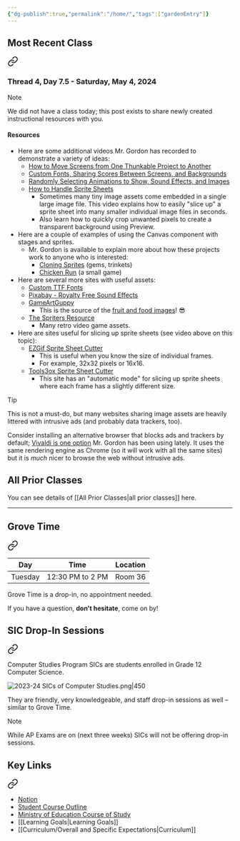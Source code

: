 ```yaml
---
{"dg-publish":true,"permalink":"/home/","tags":["gardenEntry"]}
---
```


## Most Recent Class

<div class="transclusion internal-embed is-loaded"><a class="markdown-embed-link" href="/thread-4/day-7-5/" aria-label="Open link"><svg xmlns="http://www.w3.org/2000/svg" width="24" height="24" viewBox="0 0 24 24" fill="none" stroke="currentColor" stroke-width="2" stroke-linecap="round" stroke-linejoin="round" class="svg-icon lucide-link"><path d="M10 13a5 5 0 0 0 7.54.54l3-3a5 5 0 0 0-7.07-7.07l-1.72 1.71"></path><path d="M14 11a5 5 0 0 0-7.54-.54l-3 3a5 5 0 0 0 7.07 7.07l1.71-1.71"></path></svg></a><div class="markdown-embed">




### Thread 4, Day 7.5 - Saturday, May 4, 2024

> [!NOTE]
> We did not have a class today; this post exists to share newly created instructional resources with you.

#### Resources

- Here are some additional videos Mr. Gordon has recorded to demonstrate a variety of ideas:
	- [How to Move Screens from One Thunkable Project to Another](https://youtu.be/k_2rvjraCOg)
	- [Custom Fonts, Sharing Scores Between Screens, and Backgrounds](https://youtu.be/cLYWhW1gf48)
	- [Randomly Selecting Animations to Show, Sound Effects, and Images](https://youtu.be/ANLsQiKhLy4)
	- [How to Handle Sprite Sheets](https://youtu.be/UlAJwtdxPqY)
		- Sometimes many tiny image assets come embedded in a single large image file. This video explains how to easily "slice up" a sprite sheet into many smaller individual image files in seconds.
		- Also learn how to quickly crop unwanted pixels to create a transparent background using Preview.
- Here are a couple of examples of using the Canvas component with stages and sprites.
	- Mr. Gordon is available to explain more about how these projects work to anyone who is interested:
		- [Cloning Sprites](https://x.thunkable.com/copy/a9424f26e2a2e56948825d321a1880f1) (gems, trinkets)
		- [Chicken Run](https://x.thunkable.com/copy/48fea4823118359ab377b91cf20b91dc) (a small game)
- Here are several more sites with useful assets:
	- [Custom TTF Fonts](https://www.fontspace.com/category/ttf)
	- [Pixabay - Royalty Free Sound Effects](https://pixabay.com/sound-effects/)
	- [GameArtGuppy](https://www.gameartguppy.com/shop/)
		- This is the source of the [fruit and food images](https://www.gameartguppy.com/shop/food-icons/)! 😎
	- [The Spriters Resource](https://www.spriters-resource.com)
		- Many retro video game assets.
- Here are sites useful for slicing up sprite sheets (see video above on this topic):
	- [EZGif Sprite Sheet Cutter](https://ezgif.com/sprite-cutter)
		- This is useful when you know the size of individual frames.
		- For example, 32x32 pixels or 16x16.
	- [Tools3ox Sprite Sheet Cutter](https://www.tools3ox.com/tools/images/ssc/)
		- This site has an "automatic mode" for slicing up sprite sheets where each frame has a slightly different size.

> [!TIP]
> 
> This is not a must-do, but many websites sharing image assets are heavily littered with intrusive ads (and probably data trackers, too).
> 
> Consider installing an alternative browser that blocks ads and trackers by default; [Vivaldi is one option](https://vivaldi.com/download/) Mr. Gordon has been using lately. It uses the same rendering engine as Chrome (so it will work with all the same sites) but it is *much* nicer to browse the web without intrusive ads.

</div></div>

## All Prior Classes
You can see details of [[All Prior Classes\|all prior classes]] here.
___
## Grove Time

<div class="transclusion internal-embed is-loaded"><a class="markdown-embed-link" href="/grove-time/" aria-label="Open link"><svg xmlns="http://www.w3.org/2000/svg" width="24" height="24" viewBox="0 0 24 24" fill="none" stroke="currentColor" stroke-width="2" stroke-linecap="round" stroke-linejoin="round" class="svg-icon lucide-link"><path d="M10 13a5 5 0 0 0 7.54.54l3-3a5 5 0 0 0-7.07-7.07l-1.72 1.71"></path><path d="M14 11a5 5 0 0 0-7.54-.54l-3 3a5 5 0 0 0 7.07 7.07l1.71-1.71"></path></svg></a><div class="markdown-embed">




Day|Time|Location
-|-|-
Tuesday|12:30 PM to 2 PM|Room 36

Grove Time is a drop-in, no appointment needed.

If you have a question, **don't hesitate**, come on by!

</div></div>

## SIC Drop-In Sessions

<div class="transclusion internal-embed is-loaded"><a class="markdown-embed-link" href="/sic-drop-in-sessions/" aria-label="Open link"><svg xmlns="http://www.w3.org/2000/svg" width="24" height="24" viewBox="0 0 24 24" fill="none" stroke="currentColor" stroke-width="2" stroke-linecap="round" stroke-linejoin="round" class="svg-icon lucide-link"><path d="M10 13a5 5 0 0 0 7.54.54l3-3a5 5 0 0 0-7.07-7.07l-1.72 1.71"></path><path d="M14 11a5 5 0 0 0-7.54-.54l-3 3a5 5 0 0 0 7.07 7.07l1.71-1.71"></path></svg></a><div class="markdown-embed">




Computer Studies Program SICs are students enrolled in Grade 12 Computer Science.

![2023-24 SICs of Computer Studies.png|450](/img/user/Media/2023-24%20SICs%20of%20Computer%20Studies.png)

They are friendly, very knowledgeable, and staff drop-in sessions as well – similar to Grove Time.

> [!NOTE]
> 
> While AP Exams are on (next three weeks) SICs will not be offering drop-in sessions.

</div></div>

## Key Links

<div class="transclusion internal-embed is-loaded"><a class="markdown-embed-link" href="/key-links/" aria-label="Open link"><svg xmlns="http://www.w3.org/2000/svg" width="24" height="24" viewBox="0 0 24 24" fill="none" stroke="currentColor" stroke-width="2" stroke-linecap="round" stroke-linejoin="round" class="svg-icon lucide-link"><path d="M10 13a5 5 0 0 0 7.54.54l3-3a5 5 0 0 0-7.07-7.07l-1.72 1.71"></path><path d="M14 11a5 5 0 0 0-7.54-.54l-3 3a5 5 0 0 0 7.07 7.07l1.71-1.71"></path></svg></a><div class="markdown-embed">




- [Notion](https://notion.so)
- [Student Course Outline](https://bit.ly/lcscs23-g10-sco)
- [Ministry of Education Course of Study](https://bit.ly/lcscs23-g10-mco)
- [[Learning Goals\|Learning Goals]]
- [[Curriculum/Overall and Specific Expectations\|Curriculum]]

</div></div>
